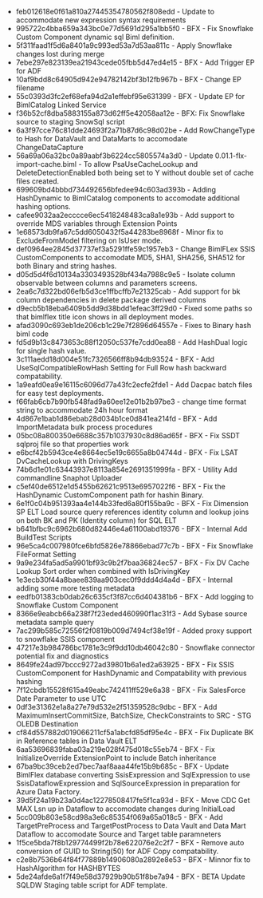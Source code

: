 * feb012618e0f61a810a27445354780562f808edd - Update to accommodate new expression syntax requirements
* 995722c4bba659a343bc0e77d5691d295a1bb5f0 - BFX - Fix Snowflake Custom Component dynamic sql Biml definition.
* 5f311faad1f5d6a8401a9c993ed53a7d53aa811c - Apply Snowflake changes lost during merge
* 7ebe297e823139ea21943cede05fbb5d47ed4e15 - BFX - Add Trigger EP for ADF
* 10af9bdd8c64905d942e94782142bf3b12fb967b - BFX - Change EP filename
* 55c0393d3fc2ef68efa94d2a1effebf95e631399 - BFX - Update EP for BimlCatalog Linked Service
* f36b52cf8dba5883155a873d62ff5e42058aa12e - BFX: Fix Snowflake source to staging SnowSql script
* 6a3f97cce76c81dde24693f2a71b87d6c98d02be - Add RowChangeType to Hash for DataVault and DataMarts to accomodate ChangeDataCapture
* 56a69a06a32bc0a89aabf3b6224cc5805574a3d0 - Update 0.01.1-flx-import-cache.biml - To allow PsaUseCacheLookup and DeleteDetectionEnabled both being set to Y without double set of cache files created.
* 699609bd4bbbd734492656bfedee94c603ad393b - Adding HashDynamic to BimlCatalog components to accomodate additional hashing options.
* cafee9032aa2ecccce6ec5418248483ca8a1e93b - Add support to override MDS variables through Extension Points
* 1e68573db9fa67c5dd6050432f5a44283be8968f - Minor fix to ExcludeFromModel filtering on IsUser mode.
* def0964ee2845d37737ef3a5291ffe59c1957eb3 - Change BimlFLex SSIS CustomComponents to accomodate MD5, SHA1, SHA256, SHA512 for both Binary and string hashes.
* d05d5d4f6d10134a3303493528bf434a7988c9e5 - Isolate column observable between columns and parameters screens.
* 2ea6c7d322bd06efb5d3ce1ffbcffb7e21325cab - Add support for bk column dependencies in delete package derived columns
* d9ecb5b18eba6409b5dd9d38bdd1efeac3ff29d0 - Fixed some paths so that bimlflex title icon shows in all deployment modes.
* afad3090c693eb1de206cb1c29e7f2896d64557e - Fixes to Binary hash biml code
* fd5d9b13c8473653c88f12050c537fe7cdd0ea88 - Add HashDual logic for single hash value.
* 3c111aedd18d004e51fc7326566ff8b94db93524 - BFX - Add UseSqlCompatibleRowHash Setting for Full Row hash backward compatability.
* 1a9eafd0ea9e16115c6096d77a43fc2ecfe2fde1 -  Add Dacpac batch files for easy test deployments.
* f66fab6cb7b90fb548fad9a60ee12e01b2b97be3 - change time format string to accommodate 24h hour format
* 4d867e1bab1d86ebab28d034b1ce0d841ea214fd - BFX - Add ImportMetadata bulk process procedures
* 05bc08a800350e6688c357b1037930c8d86ad65f - BFX - Fix SSDT sqlproj file so that properties work
* e6bcf42b5943ce4e8664ec5e19c6655a8b04744d - BFX - Fix LSAT DvCacheLookup with DrivingKeys
* 74b6d1e01c63443937e8113a854e2691351999fa - BFX - Utility Add commandline Snaphot Uploader
* c5ef40de6512e1d5455b62621c9513e6957022f6 - BFX - Fix the HashDynamic CustomComponent path for hashin Binary.
* 6e1f0c04b951393aa4e144b33fed6a80f155ba9c - BFX -  Fix Dimension SP ELT Load source query references identity column and lookup joins on both BK and PK (Identity column) for SQL ELT
* b641bfbc9c6962b680d82446e4a61100abd19376 - BFX - Internal Add BuildTest Scripts
* 96e5ca4c007980fce6bfd5826e78866ebad77c7b - BFX - Fix Snowflake FileFormat Setting
* 9a9e234fa5ad5a9901bf93c9b2f7baa36824ec57 - BFX - Fix DV Cache Lookup Sort order when combined with IsDrivingKey
* 1e3ecb30f44a8baee839aa903cec0f9ddd4d4a4d - BFX - Internal adding some more testing metadata
* eedfb01383cb0dab26c635cf3f87cc6d404381b6 - BFX - Add logging to Snowflake Custom Component
* 8366e9eabcb66a238f7f23eded460990f1ac31f3 - Add Sybase source metadata sample query
* 7ac299b585c72556f2f0819b009d7494cf38e19f - Added proxy support to snowflake SSIS component
* 47217e3b984786bc1781e3c9f9dd10db46042c80 - Snowflake connector potential fix and diagnostics
* 8649fe24ad97bccc9272ad39801b6a1ed2a63925 - BFX - Fix SSIS CustomComponent for HashDynamic and Compatability with previous hashing
* 7f12cbdb15528f615a49eabc742411ff529e6a38 - BFX - Fix SalesForce Date Parameter to use UTC
* 0df3e31362e1a8a27e79d532e2f51359528c9dbc - BFX - Add MaximumInsertCommitSize, BatchSize, CheckConstraints to SRC - STG OLEDB Destination 
* cf84d557882d019066211cf5a1abcfd85df95e4c - BFX  - Fix Duplicate BK in Reference tables in Data Vault ELT
* 6aa53696839faba03a219e028f475d018c55eb74 - BFX - Fix InitializeOverride ExtensionPoint to include Batch inheritance
* 67ba9bc39ceb2ed7bec7aaf8aaa44fe15b9b685c - BFX - Update BimlFlex database converting SsisExpression and SqlExpression to use SsisDataflowExpression and SqlSourceExpression in preparation for Azure Data Factory.
* 39d5f24a19b23a0d4ac12278508417fe5f1ca93d - BFX - Move CDC Get MAX Lsn up in Dataflow to accomodate changes during InitialLoad
* 5cc009b803e58cd98a3e6c85354f069a65a018c5 - BFX - Add TargetPreProcess and TargetPostProcess to Data Vault and Data Mart Dataflow to accomodate Source and Target table paramneters
* 1f5ce5bda7f8b129774499f2b78e622076e2c2f7 - BFX - Remove auto conversion of GUID to String(50) for ADF Copy compatability.
* c2e8b7536b64f84f77889b14906080a2892e8e53 - BFX - Minnor fix to HashAlgorithm for HASHBYTES
* 5de24afde6a1f7f49e58d37929b90b51f8be7a94 - BFX - BETA Update SQLDW Staging table script for ADF template.
